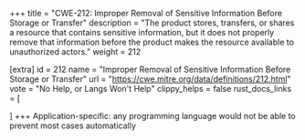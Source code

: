 +++
title = "CWE-212: Improper Removal of Sensitive Information Before Storage or Transfer"
description	= "The product stores, transfers, or shares a resource that contains sensitive information, but it does not properly remove that information before the product makes the resource available to unauthorized actors."
weight = 212

[extra]
id = 212
name = "Improper Removal of Sensitive Information Before Storage or Transfer"
url = "https://cwe.mitre.org/data/definitions/212.html"
vote = "No Help, or Langs Won't Help"
clippy_helps = false
rust_docs_links = [
	
]
+++
Application-specific: any programming language would not be able to prevent most cases automatically
